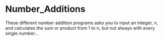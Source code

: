 # Number_Additions
These different number addition programs asks you to input an integer, n, and calculates the sum or product from 1 to n, but not always with every single number...

